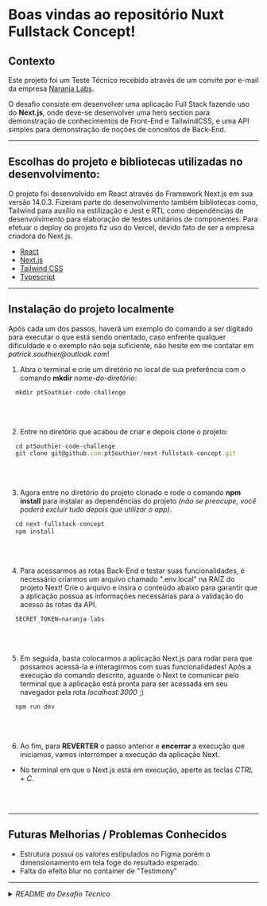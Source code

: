 # Boas vindas ao repositório Nuxt Fullstack Concept!
  
  ## Contexto
  
  Este projeto foi um Teste Técnico recebido através de um convite por e-mail da empresa [Naranja Labs](https://naranjalabs.dev/).
  
  O desafio consiste em desenvolver uma aplicação Full Stack fazendo uso do <b>Next.js</b>, onde deve-se desenvolver uma hero section para demonstração de conhecimentos de Front-End e TailwindCSS, e uma API simples para demonstração de noções de conceitos de Back-End.
  
  ---
  
  ## Escolhas do projeto e bibliotecas utilizadas no desenvolvimento:
  
  O projeto foi desenvolvido em React através do Framework Next.js em sua versão 14.0.3. Fizeram parte do desenvolvimento também bibliotecas como, Tailwind para auxílio na estilização e Jest e RTL como dependências de desenvolvimento para elaboração de testes unitários de componentes. Para efetuar o deploy do projeto fiz uso do Vercel, devido fato de ser a empresa criadora do Next.js.
  
  * [React](https://react.dev/)<br>
  * [Next.js](https://nextjs.org/)<br>
  * [Tailwind CSS](https://tailwindcss.com/)<br>
  * [Typescript](https://www.typescriptlang.org/)<br>
  
  ---
  
  ## Instalação do projeto localmente
  
  Após cada um dos passos, haverá um exemplo do comando a ser digitado para executar o que está sendo orientado, caso enfrente qualquer dificuldade e o exemplo não seja suficiente, não hesite em me contatar em _patrick.southier@outlook.com_!
  
  1. Abra o terminal e crie um diretório no local de sua preferência com o comando **mkdir** _nome-do-diretório_:
  ```javascript
    mkdir ptSouthier-code-challenge
  ```
  
  <br><br>
  
  2. Entre no diretório que acabou de criar e depois clone o projeto:
  ```javascript
    cd ptSouthier-code-challenge
    git clone git@github.com:ptSouthier/next-fullstack-concept.git
  ```
  
  <br><br>
  
  3. Agora entre no diretório do projeto clonado e rode o comando **npm install** para instalar as dependências do projeto _(não se preocupe, você poderá excluir tudo depois que utilizar o app)_. 
  ```javascript
    cd next-fullstack-concept
    npm install
  ```
  
  <br><br>

  4. Para acessarmos as rotas Back-End e testar suas funcionalidades, é necessário criarmos um arquivo chamado ".env.local" na RAÍZ do projeto Next! Crie o arquivo e insira o conteúdo abaixo para garantir que a aplicação possua as informações necessárias para a validação do acesso às rotas da API.
  ```javascript
    SECRET_TOKEN=naranja-labs
  ```
  
  <br><br>
  
  5. Em seguida, basta colocarmos a aplicação Next.js para rodar para que possamos acessá-la e interagirmos com suas funcionalidades! Após a execução do comando descrito, aguarde o Next te comunicar pelo terminal que a aplicação está pronta para ser acessada em seu navegador pela rota _localhost:3000_ ;)
  ```javascript
    npm run dev
  ```
  
  <br><br>
  
  6. Ao fim, para **REVERTER** o passo anterior e **encerrar** a execução que iniciamos, vamos interromper a execução da aplicação Next.
   * No terminal em que o Next.js está em execução, aperte as teclas _CTRL + C_.
  
  <br><br>
  
  
  ---
  
  
  ## Futuras Melhorias / Problemas Conhecidos
  
  * Estrutura possui os valores estipulados no Figma porém o dimensionamento em tela foge do resultado esperado.
  * Falta do efeito blur no container de "Testimony"
  
  ---

<details>
  <summary><i>README do Desafio Técnico</i></summary>
  
  # Desafio Técnico - Full Stack Junior
  
  ## Objetivos do desafio
  
  Este desafio irá verificar se o candidato possuí as seguintes habilidades em um nível básico:
  
  - Noções de Nextjs
  - Noções de Tailwind
  - Noções de Backend
  - Git e Github
  
  ## O que deverá ser desenvolvido
  
  - O candidato deverá escolher e desenvolver uma das heros sections dentro deste figma: https://encurtador.com.br/buzKZ
  - O candidato deverá desenvolver uma rota backend utilizando Nextjs
  - Tanto o front-end quanto o back-end devem ser feitos no mesmo projeto do Nextjs
  
  ## Requisitos técnico
  
  - O projeto foi criado utilizando o Nextjs
  - Foi configurado tailwind
  - ### Frontend
    - A rota / exibe um hero, de acordo com o design escolhido, com pixel perfect
  - ### Backend
  
    - Todas as rotas recebem um secret
      - Caso o secret seja diferente de "naranja-labs", deverá retornar um erro com o melhor status code para essa situação.
    - A rota /jobs retorna um json com todas as informações do arquivo jobs.ts (O local onde este arquivo esta localizado pode ser alterado de acordo com seu desejo)
    - a rota /jobs?level=Junior deverá retornar apenas os jobs de level Junior
    - a rota /job/[id] deverá ter o seguinte comportamento:
      - Caso o id não exista no arquivo jobs.ts, deverá retornar um erro com um status code mais adequado para essa situação e uma messagem.
      - Caso o id exista, deverá retornar apenas o job ao qual o id seja correspondente.
    - a rota /job/submit deverá receber um body com a seguinte estrutura:
  
      ```
      {
        name: string,
        age: number,
        phone: string,
        state:string,
        city: string
      }
      ```
  
      - Caso o body não seja enviado, deverá retornar um erro com o melhor status code para esse caso e uma mensagem
      - Caso esteja tudo ok com o body, deverá retornar um json com a seguinte estrutura:
  
      ```
      {
        message: Thank you for your
        application, ${name}
      }
      ```
  
  ## Como deverá ser feito o desenvolvimento e entrega
  
  - Faça um fork desse repositório
  - No seu readme, inclua detalhes como:
    - Nome completo
    - Linkedin
    - Github
    - Telefone
    - Email
  - Ao finalizar, envie o link do seu repositório para mateus@naranjalabs.dev
  
  ## Dicas
  
  - Atente-se a qualidade do seu código
  - Atente-se ao pixel perfect
  - Cuidado com commit bomba
  - Faça commits bem descritivos
  
  ## Observações
  
  - Após a data final de entrega, nenhum novo commit será considerado

</details>
